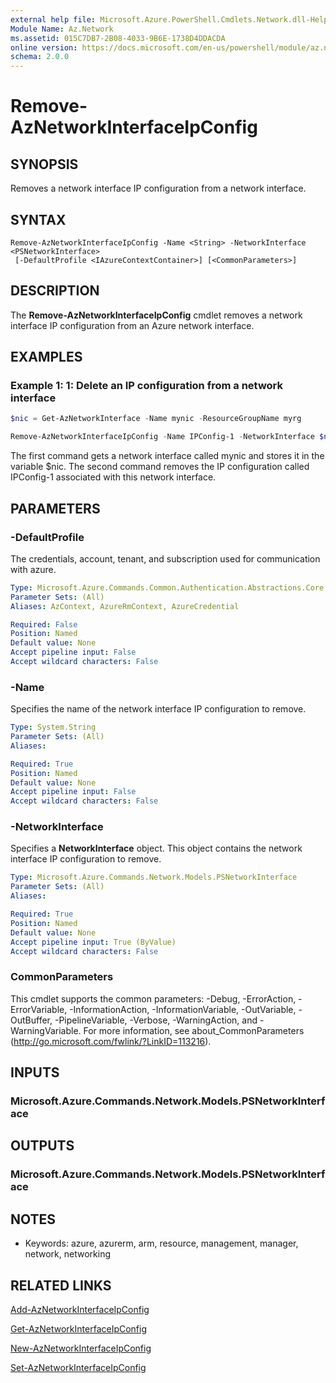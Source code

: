 ```yaml
---
external help file: Microsoft.Azure.PowerShell.Cmdlets.Network.dll-Help.xml
Module Name: Az.Network
ms.assetid: 015C7DB7-2B08-4033-9B6E-1738D4DDACDA
online version: https://docs.microsoft.com/en-us/powershell/module/az.network/remove-aznetworkinterfaceipconfig
schema: 2.0.0
---
```


# Remove-AzNetworkInterfaceIpConfig

## SYNOPSIS
Removes a network interface IP configuration from a network interface.

## SYNTAX

```
Remove-AzNetworkInterfaceIpConfig -Name <String> -NetworkInterface <PSNetworkInterface>
 [-DefaultProfile <IAzureContextContainer>] [<CommonParameters>]
```

## DESCRIPTION
The **Remove-AzNetworkInterfaceIpConfig** cmdlet removes a network interface IP configuration from an Azure network interface.

## EXAMPLES

### Example 1: 1: Delete an IP configuration from a network interface
```powershell
$nic = Get-AzNetworkInterface -Name mynic -ResourceGroupName myrg

Remove-AzNetworkInterfaceIpConfig -Name IPConfig-1 -NetworkInterface $nic
```

The first command gets a network interface called mynic and stores it in the variable $nic. The second command
    removes the IP configuration called IPConfig-1 associated with this network interface.

## PARAMETERS

### -DefaultProfile
The credentials, account, tenant, and subscription used for communication with azure.

```yaml
Type: Microsoft.Azure.Commands.Common.Authentication.Abstractions.Core.IAzureContextContainer
Parameter Sets: (All)
Aliases: AzContext, AzureRmContext, AzureCredential

Required: False
Position: Named
Default value: None
Accept pipeline input: False
Accept wildcard characters: False
```

### -Name
Specifies the name of the network interface IP configuration to remove.

```yaml
Type: System.String
Parameter Sets: (All)
Aliases:

Required: True
Position: Named
Default value: None
Accept pipeline input: False
Accept wildcard characters: False
```

### -NetworkInterface
Specifies a **NetworkInterface** object.
This object contains the network interface IP configuration to remove.

```yaml
Type: Microsoft.Azure.Commands.Network.Models.PSNetworkInterface
Parameter Sets: (All)
Aliases:

Required: True
Position: Named
Default value: None
Accept pipeline input: True (ByValue)
Accept wildcard characters: False
```

### CommonParameters
This cmdlet supports the common parameters: -Debug, -ErrorAction, -ErrorVariable, -InformationAction, -InformationVariable, -OutVariable, -OutBuffer, -PipelineVariable, -Verbose, -WarningAction, and -WarningVariable. For more information, see about_CommonParameters (http://go.microsoft.com/fwlink/?LinkID=113216).

## INPUTS

### Microsoft.Azure.Commands.Network.Models.PSNetworkInterface

## OUTPUTS

### Microsoft.Azure.Commands.Network.Models.PSNetworkInterface

## NOTES
* Keywords: azure, azurerm, arm, resource, management, manager, network, networking

## RELATED LINKS

[Add-AzNetworkInterfaceIpConfig](./Add-AzNetworkInterfaceIpConfig.md)

[Get-AzNetworkInterfaceIpConfig](./Get-AzNetworkInterfaceIpConfig.md)

[New-AzNetworkInterfaceIpConfig](./New-AzNetworkInterfaceIpConfig.md)

[Set-AzNetworkInterfaceIpConfig](./Set-AzNetworkInterfaceIpConfig.md)


